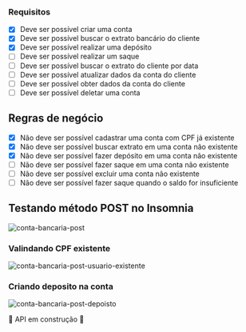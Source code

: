 ### Requisitos

- [x] Deve ser possível criar uma conta
- [x] Deve ser possível buscar o extrato bancário do cliente 
- [x] Deve ser possível realizar uma depósito 
- [ ] Deve ser possível realizar um saque
- [ ] Deve ser possível buscar o extrato do cliente por data
- [ ] Deve ser possível atualizar dados da conta do cliente
- [ ] Deve ser possível obter dados da conta do cliente
- [ ] Deve ser possível deletar uma conta

## Regras de negócio

- [x] Não deve ser possível cadastrar uma conta com CPF já existente
- [x] Não deve ser possível buscar extrato em uma conta não existente
- [x] Não deve ser possível fazer depósito em uma conta não existente
- [ ] Não deve ser possível fazer saque em uma conta não existente
- [ ] Não deve ser possível excluir uma conta não existente
- [ ] Não deve ser possível fazer saque quando o saldo for insuficiente

## Testando método POST no Insomnia
![conta-bancaria-post](https://user-images.githubusercontent.com/82469705/171203267-19fb92cb-4c03-4cc9-8ef9-3d7f4882bb16.PNG)

### Valindando CPF existente
![conta-bancaria-post-usuario-existente](https://user-images.githubusercontent.com/82469705/171203790-d3c7cbfe-4f48-4c9f-a1ea-e364f0fab773.PNG)

### Criando deposito na conta
![conta-bancaria-post-depoisto](https://user-images.githubusercontent.com/82469705/171235635-85454fb3-c030-44ac-b776-510a2abff4bc.PNG)



🚧 API em construção 🚧
